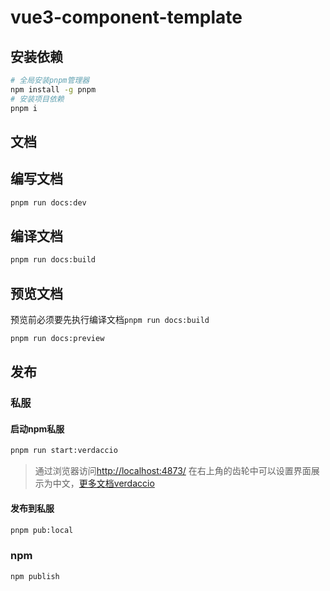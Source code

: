 # vue3-component-template

## 安装依赖

```sh
# 全局安装pnpm管理器
npm install -g pnpm
# 安装项目依赖
pnpm i
```

## 文档

## 编写文档

```sh
pnpm run docs:dev
```

## 编译文档

```sh
pnpm run docs:build
```

## 预览文档

预览前必须要先执行编译文档`pnpm run docs:build`

```sh
pnpm run docs:preview
```

## 发布

### 私服

#### 启动npm私服

```sh
pnpm run start:verdaccio
```

> 通过浏览器访问[http://localhost:4873/](http://localhost:4873/)
在右上角的齿轮中可以设置界面展示为中文，[更多文档verdaccio](https://verdaccio.org/zh-CN/docs/what-is-verdaccio)

#### 发布到私服

```sh
pnpm pub:local
```

### npm

```sh
npm publish
```
